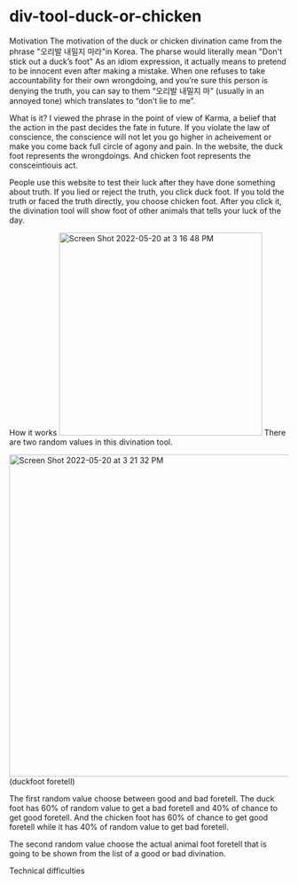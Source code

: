 # div-tool-duck-or-chicken

Motivation
The motivation of the duck or chicken divination came from the phrase "오리발 내밀지 마라"in Korea.
The pharse would literally mean "Don't stick out a duck’s foot"
As an idiom expression, it actually means to pretend to be innocent even after making a mistake.
When one refuses to take accountability for their own wrongdoing, and you’re sure this person is denying the truth, 
you can say to them “오리발 내밀지 마” (usually in an annoyed tone) which translates to “don’t lie to me”.


What is it?
I viewed the phrase in the point of view of Karma, a belief that the action in the past decides the fate in future. If you violate the law of conscience, the conscience will not let you go higher in acheivement or make you come back full circle of agony and pain.
In the website, the duck foot represents the wrongdoings. And chicken foot represents the consceintiouis act. 

People use this website to test their luck after they have done something about truth. If you lied or reject the truth, you click duck foot. If you told the truth or faced the truth directly, you choose chicken foot. After you click it, the divination tool will show foot of other animals that tells your luck of the day.

How it works
<img width="366" alt="Screen Shot 2022-05-20 at 3 16 48 PM" src="https://user-images.githubusercontent.com/89341312/169596945-19cbd89b-41a6-42d2-b0f4-b4a8a4ffb893.png">
There are two random values in this divination tool.

<img width="581" alt="Screen Shot 2022-05-20 at 3 21 32 PM" src="https://user-images.githubusercontent.com/89341312/169597464-31a51fa2-d4b1-4d16-9134-13e5073e4713.png">
(duckfoot foretell)

The first random value choose between good and bad foretell. The duck foot has 60% of random value to
get a bad foretell and 40% of chance to get good foretell. And the chicken foot has 60% of chance to get good foretell while it has 40% of random value to get bad foretell. 

The second random value choose the actual animal foot foretell that is going to be shown from the list of a good or bad divination.

Technical difficulties
